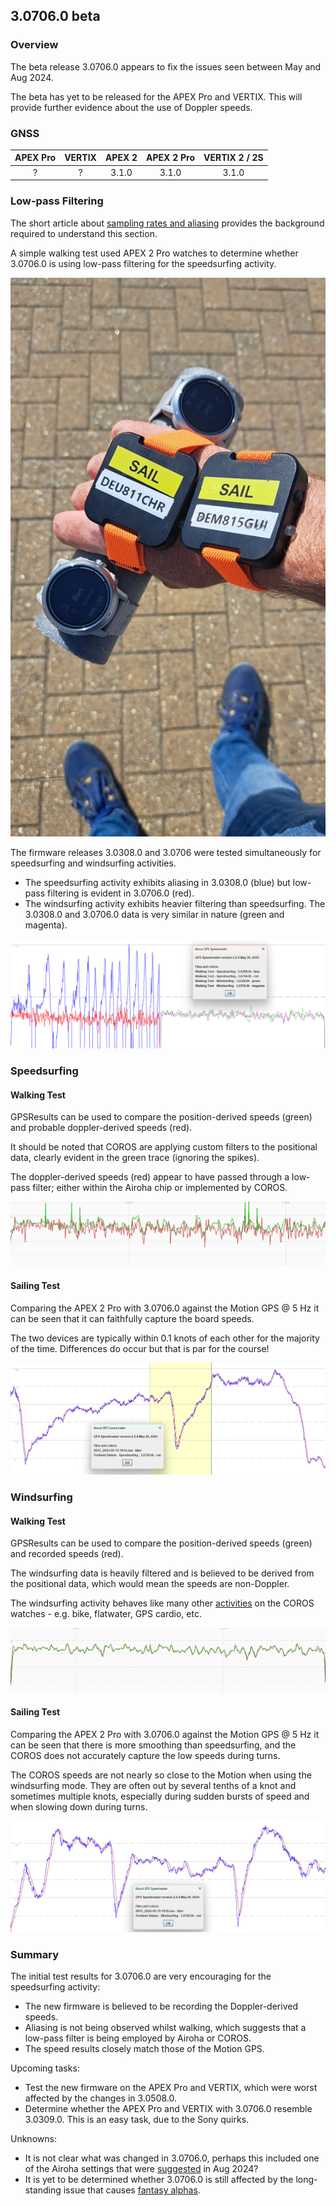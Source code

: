 ## 3.0706.0 beta

### Overview

The beta release 3.0706.0 appears to fix the issues seen between May and Aug 2024.

The beta has yet to be released for the APEX Pro and VERTIX. This will provide further evidence about the use of Doppler speeds.



### GNSS

| APEX Pro | VERTIX | APEX 2 | APEX 2 Pro | VERTIX 2 / 2S |
| :------: | :----: | :----: | :--------: | :-----------: |
|    ?     |   ?    | 3.1.0  |   3.1.0    |     3.1.0     |



### Low-pass Filtering

The short article about [sampling rates and aliasing](../../../../general/aliasing/README.md) provides the background required to understand this section.

A simple walking test used APEX 2 Pro watches to determine whether 3.0706.0 is using low-pass filtering for the speedsurfing activity.

![walking](img/devices.jpg)

The firmware releases 3.0308.0 and 3.0706 were tested simultaneously for speedsurfing and windsurfing activities.

- The speedsurfing activity exhibits aliasing in 3.0308.0 (blue) but low-pass filtering is evident in 3.0706.0 (red).
- The windsurfing activity exhibits heavier filtering than speedsurfing. The 3.0308.0 and 3.0706.0 data is very similar in nature (green and magenta).

![3.0308-3.0706](img/3.0308-3.0706.png)



### Speedsurfing

#### Walking Test

GPSResults can be used to compare the position-derived speeds (green) and probable doppler-derived speeds (red).

It should be noted that COROS are applying custom filters to the positional data, clearly evident in the green trace (ignoring the spikes).

The doppler-derived speeds (red) appear to have passed through a low-pass filter; either within the Airoha chip or implemented by COROS.

![walk-speedsurfing](img/walk-speedsurfing.png)

#### Sailing Test

Comparing the APEX 2 Pro with 3.0706.0 against the Motion GPS @ 5 Hz it can be seen that it can faithfully capture the board speeds.

The two devices are typically within 0.1 knots of each other for the majority of the time. Differences do occur but that is par for the course!

![sailing-speedsurfing](img/sailing-speedsurfing.png)



### Windsurfing

#### Walking Test

GPSResults can be used to compare the position-derived speeds (green) and recorded speeds (red).

The windsurfing data is heavily filtered and is believed to be derived from the positional data, which would mean the speeds are non-Doppler.

The windsurfing activity behaves like many other [activities](../../activities/README.md) on the COROS watches - e.g. bike, flatwater, GPS cardio, etc.

![walk-windsurfing](img/walk-windsurfing.png)

#### Sailing Test

Comparing the APEX 2 Pro with 3.0706.0 against the Motion GPS @ 5 Hz it can be seen that there is more smoothing than speedsurfing, and the COROS does not accurately capture the low speeds during turns.

The COROS speeds are not nearly so close to the Motion when using the windsurfing mode. They are often out by several tenths of a knot and sometimes multiple knots, especially during sudden bursts of speed and when slowing down during turns.

![sailing-windsurfing](img/sailing-windsurfing.png)



### Summary

The initial test results for 3.0706.0 are very encouraging for the speedsurfing activity:

- The new firmware is believed to be recording the Doppler-derived speeds.
- Aliasing is not being observed whilst walking, which suggests that a low-pass filter is being employed by Airoha or COROS.
- The speed results closely match those of the Motion GPS.

Upcoming tasks:

- Test the new firmware on the APEX Pro and VERTIX, which were worst affected by the changes in 3.0508.0.
- Determine whether the APEX Pro and VERTIX with 3.0706.0 resemble 3.0309.0. This is an easy task, due to the Sony quirks.

Unknowns:

- It is not clear what was changed in 3.0706.0, perhaps this included one of the Airoha settings that were [suggested](../../smoothing/update.md) in Aug 2024?
- It is yet to be determined whether 3.0706.0 is still affected by the long-standing issue that causes [fantasy alphas](../../alpha/README.md).

